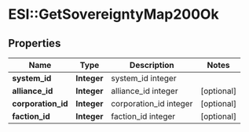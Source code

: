 # ESI::GetSovereigntyMap200Ok

## Properties
Name | Type | Description | Notes
------------ | ------------- | ------------- | -------------
**system_id** | **Integer** | system_id integer | 
**alliance_id** | **Integer** | alliance_id integer | [optional] 
**corporation_id** | **Integer** | corporation_id integer | [optional] 
**faction_id** | **Integer** | faction_id integer | [optional] 


